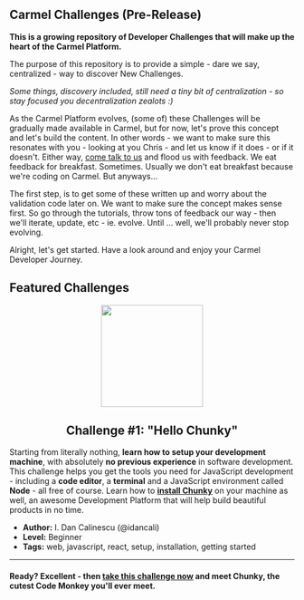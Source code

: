 ## Carmel Challenges (Pre-Release)

**This is a growing repository of Developer Challenges that will make up the heart of the Carmel Platform.**

The purpose of this repository is to provide a simple - dare we say, centralized - way to discover New Challenges.

*Some things, discovery included, still need a tiny bit of centralization - so stay focused you decentralization zealots :)*

As the Carmel Platform evolves, (some of) these Challenges will be gradually made available in Carmel, but for now, let's prove this concept and let's build the content. In other words - we want to make sure this resonates with you - looking at you Chris - and let us know if it does - or if it doesn't. Either way, [come talk to us](https://t.me/carmelplatform) and flood us with feedback. We eat feedback for breakfast. Sometimes. Usually we don't eat breakfast because we're coding on Carmel. But anyways...

The first step, is to get some of these written up and worry about the validation code later on. We want to make sure the concept makes sense first. So go through the tutorials, throw tons of feedback our way - then we'll iterate, update, etc - ie. evolve. Until ... well, we'll probably never stop evolving.

Alright, let's get started. Have a look around and enjoy your Carmel Developer Journey.

## Featured Challenges

<p align="center">
  <img src="https://raw.githubusercontent.com/fluidtrends/carmel/master/challenges/hello-chunky/icon.gif" width="180">
  <h2 align="center"> Challenge #1: "Hello Chunky" </h2>
</p>

Starting from literally nothing, **learn how to setup your development machine**, with absolutely **no previous experience** in software development. This challenge helps you get the tools you need for JavaScript development - including a **code editor**, a **terminal** and a JavaScript environment called **Node** - all free of course. Learn how to [**install Chunky**](http://chunky.io) on your machine as well, an awesome Development Platform that will help build beautiful products in no time.

* **Author:** I. Dan Calinescu (@idancali)
* **Level:** Beginner
* **Tags:** web, javascript, react, setup, installation, getting started

---

#### Ready? Excellent - then [take this challenge now](hello-chunky) and meet Chunky, the cutest Code Monkey you'll ever meet.
